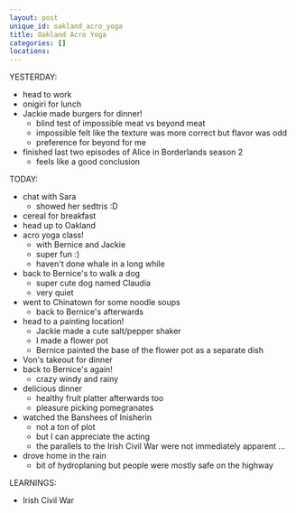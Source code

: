 ```yaml
---
layout: post
unique_id: oakland_acro_yoga
title: Oakland Acro Yoga
categories: []
locations: 
---
```


YESTERDAY:
* head to work
* onigiri for lunch
* Jackie made burgers for dinner!
  * blind test of impossible meat vs beyond meat
  * impossible felt like the texture was more correct but flavor was odd
  * preference for beyond for me
* finished last two episodes of Alice in Borderlands season 2
  * feels like a good conclusion

TODAY:
* chat with Sara
  * showed her sedtris :D
* cereal for breakfast
* head up to Oakland
* acro yoga class!
  * with Bernice and Jackie
  * super fun :)
  * haven't done whale in a long while
* back to Bernice's to walk a dog
  * super cute dog named Claudia
  * very quiet
* went to Chinatown for some noodle soups
  * back to Bernice's afterwards
* head to a painting location!
  * Jackie made a cute salt/pepper shaker
  * I made a flower pot
  * Bernice painted the base of the flower pot as a separate dish
* Von's takeout for dinner
* back to Bernice's again!
  * crazy windy and rainy
* delicious dinner
  * healthy fruit platter afterwards too
  * pleasure picking pomegranates
* watched the Banshees of Inisherin
  * not a ton of plot
  * but I can appreciate the acting
  * the parallels to the Irish Civil War were not immediately apparent ...
* drove home in the rain
  * bit of hydroplaning but people were mostly safe on the highway

LEARNINGS:
* Irish Civil War
